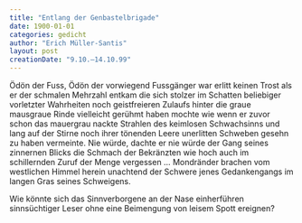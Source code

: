 ```yaml
---
title: "Entlang der Genbastelbrigade"
date: 1900-01-01
categories: gedicht
author: "Erich Müller-Santis"
layout: post
creationDate: "9.10.–14.10.99"
---
```

Ödön der Fuss,
Ödön der vorwiegend Fussgänger war
erlitt keinen Trost
als er der schmalen Mehrzahl entkam
die
sich stolzer im Schatten
beliebiger vorletzter Wahrheiten noch
geistfreieren Zulaufs hinter die graue
mausgraue Rinde vielleicht
gerühmt haben mochte
wie wenn er zuvor schon das mauergrau nackte
Strahlen des keimlosen Schwachsinns und lang
auf der Stirne noch ihrer tönenden Leere
unerlitten
Schweben gesehn zu haben vermeinte.
Nie würde, dachte er
nie würde der Gang seines zinnernen Blicks
die Schmach der Bekränzten
wie hoch auch im schillernden Zuruf
der Menge vergessen …
Mondränder brachen
vom westlichen Himmel herein
unachtend der Schwere jenes
Gedankengangs
im langen Gras seines Schweigens.

Wie könnte sich das Sinnverborgene an der Nase einherführen sinnsüchtiger Leser ohne eine Beimengung von leisem Spott ereignen?

